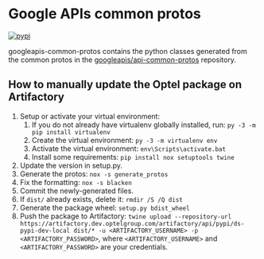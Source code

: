 
# Google APIs common protos

[![pypi](https://img.shields.io/pypi/v/googleapis-common-protos.svg)](https://pypi.org/project/googleapis-common-protos/)


googleapis-common-protos contains the python classes generated from the common
protos in the [googleapis/api-common-protos](https://github.com/googleapis/api-common-protos) repository.

## How to manually update the Optel package on Artifactory

1. Setup or activate your virtual environment:
   1. If you do not already have virtualenv globally installed, run: `py -3 -m pip install virtualenv`
   2. Create the virtual environment: `py -3 -m virtualenv env`
   3. Activate the virtual environment: `env\Scripts\activate.bat`
   4. Install some requirements: `pip install nox setuptools twine`
2. Update the version in setup.py.
3. Generate the protos: `nox -s generate_protos`
4. Fix the formatting: `nox -s blacken`
5. Commit the newly-generated files.
6. If `dist/` already exists, delete it: `rmdir /S /Q dist`
7. Generate the package wheel: `setup.py bdist_wheel`
8. Push the package to Artifactory: `twine upload --repository-url https://artifactory.dev.optelgroup.com/artifactory/api/pypi/ds-pypi-dev-local dist/* -u <ARTIFACTORY_USERNAME> -p <ARTIFACTORY_PASSWORD>`, where `<ARTIFACTORY_USERNAME>` and `<ARTIFACTORY_PASSWORD>` are your credentials.